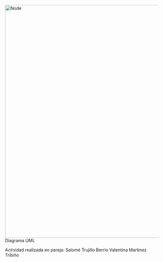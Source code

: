 <img width="1024" height="768" alt="Node" src="https://github.com/user-attachments/assets/521bb17e-3f54-4ec2-b2ec-7ba1d2bbe078" />
Diagrama UML


Actividad realizada en pareja: 
Salomé Trujillo Berrío 
Valentina Martínez Tribiño 
